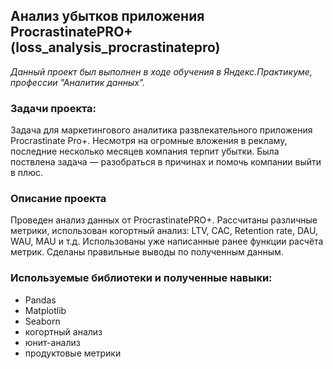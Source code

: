 ## Анализ убытков приложения ProcrastinatePRO+ (loss_analysis_procrastinatepro)
*Данный проект был выполнен в ходе обучения в Яндекс.Практикуме, профессии "Аналитик данных".*
### Задачи проекта:
Задача для маркетингового аналитика развлекательного приложения Procrastinate Pro+. Несмотря на огромные вложения в рекламу, последние несколько месяцев компания терпит убытки. Была поствлена задача — разобраться в причинах и помочь компании выйти в плюс.
### Описание проекта
Проведен анализ данных от ProcrastinatePRO+. Рассчитаны различные метрики, использован когортный анализ: LTV, CAC, Retention rate, DAU, WAU, MAU и т.д. Использованы уже написанные ранее функции расчёта метрик. Сделаны правильные выводы по полученным данным.
### Используемые библиотеки и полученные навыки:
 - Pandas
 - Matplotlib
 - Seaborn
 - когортный анализ
 - юнит-анализ
 - продуктовые метрики

